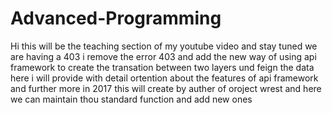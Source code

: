 # Advanced-Programming
Hi this will be the teaching section of my youtube video and stay tuned
we are having a 403
i remove the error 403 and add the new way of using api framework to create the transation between two layers und feign the data
here i will provide with detail ortention about the features of api framework and further more
in 2017 this will create by auther of oroject wrest and here we can maintain thou standard function and add new ones
